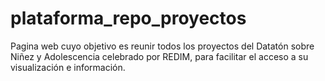 # plataforma_repo_proyectos
Pagina web cuyo objetivo es reunir todos los proyectos del Datatón sobre Niñez y Adolescencia celebrado por REDIM, para facilitar el acceso a su visualización e información.

